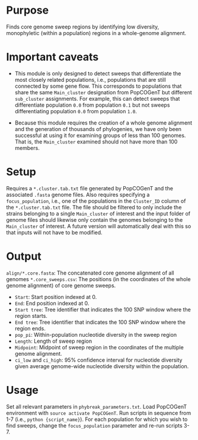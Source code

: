 # Purpose
Finds core genome sweep regions by identifying low diversity, monophyletic (within a population) regions in a whole-genome alignment. 

# Important caveats

* This module is only designed to detect sweeps that differentiate the most closely related populations, i.e., populations that are still connected by some gene flow. This corresponds to populations that share the same `Main_cluster` designation from PopCOGenT but different `sub_cluster` assignments. For example, this can detect sweeps that differentiate population `0.0` from population `0.1` but not sweeps differentiating population `0.0` from population `1.0`. 

* Because this module requires the creation of a whole genome alignment and the generation of thousands of phylogenies, we have only been successful at using it for examining groups of less than 100 genomes. That is, the `Main_cluster` examined should not have more than 100 members.

# Setup

Requires a `*.cluster.tab.txt` file generated by PopCOGenT and the associated `.fasta` genome files. Also requires specifying a `focus_population`, i.e., one of the populations in the `Cluster_ID` column of the `*.cluster.tab.txt` file. The file should be filtered to only include the strains belonging to a single `Main_cluster` of interest and the input folder of genome files should likewise only contain the genomes belonging to the `Main_cluster` of interest. A future version will automatically deal with this so that inputs will not have to be modified.

# Output
`align/*.core.fasta`: The concatenated core genome alignment of all genomes
`*.core_sweeps.csv`: The positions (in the coordinates of the whole genome alignment) of core genome sweeps.
* `Start`: Start position indexed at 0.
* `End`: End position indexed at 0.
* `Start tree`: Tree identifier that indicates the 100 SNP window where the region starts.
* `End tree`: Tree identifier that indicates the 100 SNP window where the region ends.
* `pop_pi`: Within-population nucleotide diversity in the sweep region
* `Length`: Length of sweep region
* `Midpoint`: Midpoint of sweep region in the coordinates of the multiple genome alignment.
* `ci_low` and `ci_high`: 95% confidence interval for nucleotide diversity given average genome-wide nucleotide diversity within the population.

# Usage

Set all relevant parameters in `phybreak_parameters.txt`. Load PopCOGenT environment with `source activate PopCOGenT`. Run scripts in sequence from 1-7 (i.e., `python {script_name}`). For each population for which you wish to find sweeps, change the `focus_population` parameter and re-run scripts 3-7.
